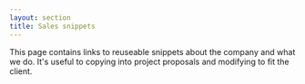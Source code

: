 ```yaml
---
layout: section
title: Sales snippets
---
```


This page contains links to reuseable snippets about the company and what we do. It's useful to copying into project proposals and modifying to fit the client.
